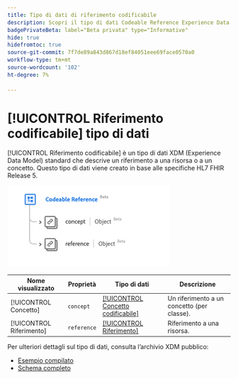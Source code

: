 ```yaml
---
title: Tipo di dati di riferimento codificabile
description: Scopri il tipo di dati Codeable Reference Experience Data Model (XDM).
badgePrivateBeta: label="Beta privata" type="Informative"
hide: true
hidefromtoc: true
source-git-commit: 7f7de89a843d867d18ef84051eee69face0570a0
workflow-type: tm+mt
source-wordcount: '102'
ht-degree: 7%

---
```


# [!UICONTROL Riferimento codificabile] tipo di dati

[!UICONTROL Riferimento codificabile] è un tipo di dati XDM (Experience Data Model) standard che descrive un riferimento a una risorsa o a un concetto. Questo tipo di dati viene creato in base alle specifiche HL7 FHIR Release 5.

![Struttura del tipo di dati di riferimento codificabile](../../images/data-types/healthcare/codeable-reference.png)

| Nome visualizzato | Proprietà | Tipo di dati | Descrizione |
| --- | --- | --- | --- |
| [!UICONTROL Concetto] | `concept` | [[!UICONTROL Concetto codificabile]](../healthcare/codeable-concept.md) | Un riferimento a un concetto (per classe). |
| [!UICONTROL Riferimento] | `reference` | [[!UICONTROL Riferimento]](../healthcare/reference.md) | Riferimento a una risorsa. |

Per ulteriori dettagli sul tipo di dati, consulta l’archivio XDM pubblico:

* [Esempio compilato](https://github.com/adobe/xdm/blob/master/extensions/industry/healthcare/fhir/datatypes/codeablereference.example.1.json)
* [Schema completo](https://github.com/adobe/xdm/blob/master/extensions/industry/healthcare/fhir/datatypes/codeablereference.schema.json)
